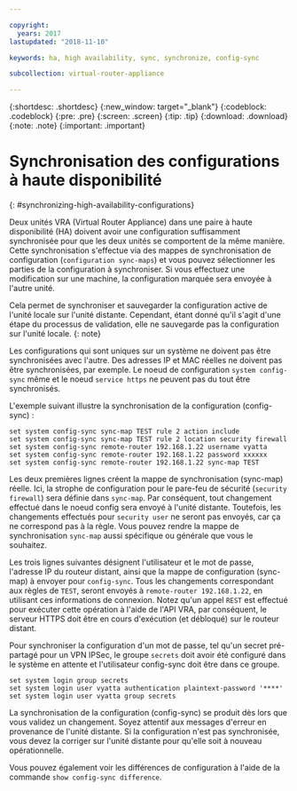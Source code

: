 ```yaml
---

copyright:
  years: 2017
lastupdated: "2018-11-10"

keywords: ha, high availability, sync, synchronize, config-sync

subcollection: virtual-router-appliance

---
```


{:shortdesc: .shortdesc}
{:new_window: target="_blank"}
{:codeblock: .codeblock}
{:pre: .pre}
{:screen: .screen}
{:tip: .tip}
{:download: .download}
{:note: .note}
{:important: .important}

# Synchronisation des configurations à haute disponibilité
{: #synchronizing-high-availability-configurations}

Deux unités VRA (Virtual Router Appliance) dans une paire à haute disponibilité (HA) doivent avoir une configuration suffisamment synchronisée pour que les deux unités se comportent de la même manière. Cette synchronisation s'effectue via des mappes de synchronisation de configuration (`configuration sync-maps`) et vous pouvez sélectionner les parties de la configuration à synchroniser. Si vous effectuez une modification sur une machine, la configuration marquée sera envoyée à l'autre unité.

Cela permet de synchroniser et sauvegarder la configuration active de l'unité locale sur l'unité distante. Cependant, étant donné qu'il s'agit d'une étape du processus de validation, elle ne sauvegarde pas la configuration sur l'unité locale.
{: note}

Les configurations qui sont uniques sur un système ne doivent pas être synchronisées avec l'autre. Des adresses IP et MAC réelles ne doivent pas être synchronisées, par exemple. Le noeud de configuration `system config-sync` même et le noeud `service https` ne peuvent pas du tout être synchronisés.

L'exemple suivant illustre la synchronisation de la configuration (config-sync) :

```
set system config-sync sync-map TEST rule 2 action include
set system config-sync sync-map TEST rule 2 location security firewall
set system config-sync remote-router 192.168.1.22 username vyatta
set system config-sync remote-router 192.168.1.22 password xxxxxx
set system config-sync remote-router 192.168.1.22 sync-map TEST
```

Les deux premières lignes créent la mappe de synchronisation (sync-map) réelle. Ici, la strophe de configuration pour le pare-feu de sécurité (`security firewall`) sera définie dans `sync-map`. Par conséquent, tout changement effectué dans le noeud config sera envoyé à l'unité distante. Toutefois, les changements effectués pour `security user` ne seront pas envoyés, car ça ne correspond pas à la règle. Vous pouvez rendre la mappe de synchronisation `sync-map` aussi spécifique ou générale que vous le souhaitez.

Les trois lignes suivantes désignent l'utilisateur et le mot de passe, l'adresse IP du routeur distant, ainsi que la mappe de configuration (sync-map) à envoyer pour `config-sync`. Tous les changements correspondant aux règles de `TEST`, seront envoyés à `remote-router 192.168.1.22`, en utilisant ces informations de connexion. Notez qu'un appel `REST` est effectué pour exécuter cette opération à l'aide de l'API VRA, par conséquent, le serveur HTTPS doit être en cours d'exécution (et débloqué) sur le routeur distant.

Pour synchroniser la configuration d'un mot de passe, tel qu'un secret pré-partagé pour un VPN IPSec, le groupe `secrets` doit avoir été configuré dans le système en attente et l'utilisateur config-sync doit être dans ce groupe. 

```
set system login group secrets
set system login user vyatta authentication plaintext-password '****'
set system login user vyatta group secrets
```

La synchronisation de la configuration (config-sync) se produit dès lors que vous validez un changement. Soyez attentif aux messages d'erreur en provenance de l'unité distante. Si la configuration n'est pas synchronisée, vous devez la corriger sur l'unité distante pour qu'elle soit à nouveau opérationnelle.

Vous pouvez également voir les différences de configuration à l'aide de la commande `show config-sync difference`.
